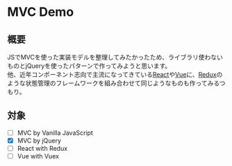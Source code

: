 # MVC Demo  
  
## 概要  
JSでMVCを使った実装モデルを整理してみたかったため、ライブラリ使わないものとjQueryを使ったパターンで作ってみようと思います。  
他、近年コンポーネント志向で主流になってきている[React](https://reactjs.org/)や[Vue](https://vuejs.org/)に、[Redux](https://redux.js.org/)のような状態管理のフレームワークを組み合わせて同じようなものも作ってみるつもり。  
  
## 対象  
- [ ] MVC by Vanilla JavaScript  
- [x] MVC by jQuery  
- [ ] React with Redux  
- [ ] Vue with Vuex
